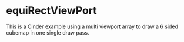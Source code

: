 # equiRectViewPort
This is a Cinder example using a multi viewport array to draw a 6 sided cubemap in one single draw pass.
